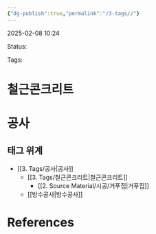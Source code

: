 ```yaml
---
{"dg-publish":true,"permalink":"/3-tags//"}
---
```


2025-02-08 10:24

Status: 

Tags: 

# 철근콘크리트

<div class="transclusion internal-embed is-loaded"><div class="markdown-embed">



# 공사
## 태그 위계
- [[3. Tags/공사\|공사]] 
	- [[3. Tags/철근콘크리트\|철근콘크리트]] 
		- [[2. Source Material/시공/거푸집\|거푸집]] 
	- [[방수공사\|방수공사]] 


</div></div>


# References